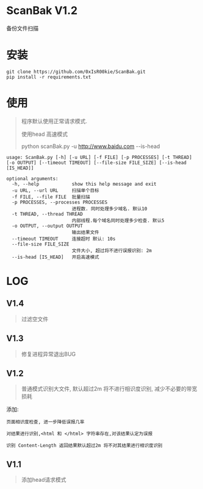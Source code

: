 # ScanBak V1.2
备份文件扫描

# 安装
```
git clone https://github.com/0xIsR00kie/ScanBak.git
pip install -r requirements.txt
```

# 使用
> 程序默认使用正常请求模式. 
> 
> 使用head 高速模式
> 
> python scanBak.py -u http://www.baidu.com --is-head
```
usage: ScanBak.py [-h] [-u URL] [-f FILE] [-p PROCESSES] [-t THREAD] [-o OUTPUT] [--timeout TIMEOUT] [--file-size FILE_SIZE] [--is-head [IS_HEAD]]

optional arguments:
  -h, --help            show this help message and exit
  -u URL, --url URL     扫描单个目标
  -f FILE, --file FILE  批量扫描
  -p PROCESSES, --processes PROCESSES
                        进程数. 同时处理多少域名. 默认10
  -t THREAD, --thread THREAD
                        内部线程.每个域名同时处理多少检查. 默认5
  -o OUTPUT, --output OUTPUT
                        输出结果文件
  --timeout TIMEOUT     连接超时 默认: 10s
  --file-size FILE_SIZE
                        文件大小, 超过将不进行误报识别: 2m
  --is-head [IS_HEAD]   开启高速模式

```

# LOG
## V1.4
> 过滤空文件
> 
## V1.3
> 修复进程异常退出BUG
> 
## V1.2
> 普通模式识别大文件, 默认超过2m 将不进行相识度识别, 减少不必要的带宽损耗
>
添加:

    页面相识度检查, 进一步降低误报几率  

    对结果进行识别,<html 和 </html> 字符串存在,对该结果认定为误报  

    识别 Content-Length 返回结果默认超过2m 将不对其结果进行相识度识别  
## V1.1
> 添加head请求模式